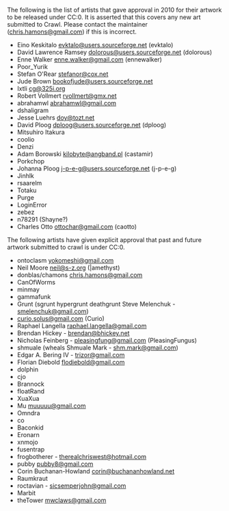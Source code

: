 The following is the list of artists that gave approval in 2010 for their artwork to be released under CC:0. It is asserted that this covers any new art submitted to Crawl. Please contact the maintainer (chris.hamons@gmail.com) if this is incorrect.

- Eino Keskitalo evktalo@users.sourceforge.net (evktalo)
- David Lawrence Ramsey dolorous@users.sourceforge.net (dolorous)
- Enne Walker enne.walker@gmail.com (ennewalker)
- Poor_Yurik
- Stefan O'Rear stefanor@cox.net
- Jude Brown bookofjude@users.sourceforge.net
- Ixtli cg@325i.org
- Robert Vollmert rvollmert@gmx.net
- abrahamwl abrahamwl@gmail.com
- dshaligram 
- Jesse Luehrs doy@tozt.net
- David Ploog dploog@users.sourceforge.net (dploog)
- Mitsuhiro Itakura
- coolio
- Denzi
- Adam Borowski kilobyte@angband.pl (castamir)
- Porkchop
- Johanna Ploog j-p-e-g@users.sourceforge.net (j-p-e-g)
- Jinhlk
- rsaarelm
- Totaku
- Purge
- LoginError
- zebez
- n78291 (Shayne?)
- Charles Otto ottochar@gmail.com (caotto)

The following artists have given explicit approval that past and future artwork submitted to crawl is under CC:0.
- ontoclasm yokomeshi@gmail.com
- Neil Moore neil@s-z.org (|amethyst)
- donblas/chamons chris.hamons@gmail.com
- CanOfWorms
- minmay
- gammafunk
- Grunt (sgrunt hypergrunt deathgrunt Steve Melenchuk - smelenchuk@gmail.com)
- curio.solus@gmail.com (Curio)
- Raphael Langella raphael.langella@gmail.com
- Brendan Hickey - brendan@bhickey.net
- Nicholas Feinberg - pleasingfung@gmail.com (PleasingFungus)
- shmuale (wheals Shmuale Mark - shm.mark@gmail.com)
- Edgar A. Bering IV - trizor@gmail.com
- Florian Diebold flodiebold@gmail.com
- dolphin
- cjo
- Brannock
- floatRand
- XuaXua
- Mu muuuuu@gmail.com
- Omndra
- co
- Baconkid
- Eronarn
- xnmojo
- fusentrap
- frogbotherer - therealchriswest@hotmail.com
- pubby pubby8@gmail.com
- Corin Buchanan-Howland corin@buchananhowland.net
- Raumkraut
- roctavian - sicsemperjohn@gmail.com
- Marbit
- theTower mwclaws@gmail.com

